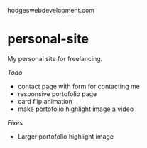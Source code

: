  hodgeswebdevelopment.com

# personal-site
My personal site for freelancing.

*Todo*
- contact page with form for contacting me
- responsive portofolio page
- card flip animation
- make portofolio highlight image a video

*Fixes*
- Larger portofolio highlight image
